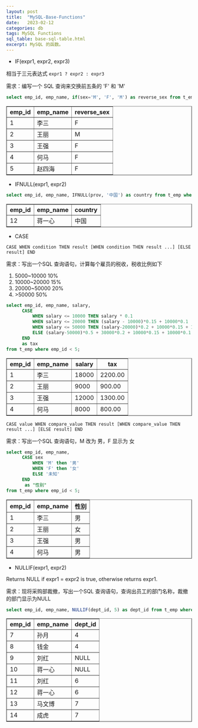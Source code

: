 ```yaml
---
layout: post
title:  "MySQL-Base-Functions"
date:   2023-02-12
categories: db
tags: MySQL Functions 
sql_table: base-sql-table.html
excerpt: MySQL 的函数。
---
```


* IF(expr1, expr2, expr3)

相当于三元表达式 `expr1 ? expr2 : expr3`

需求：编写一个 SQL 查询来交换前五条的 'F' 和 'M' 
```sql
select emp_id, emp_name, if(sex='M', 'F', 'M') as reverse_sex from t_emp where emp_id < 6;
```
<table border="1" class="sql_tab">
<tr><th>emp_id</th><th>emp_name</th><th>reverse_sex</th></tr>
<tr><td>1</td><td>李三</td><td>F</td></tr>
<tr><td>2</td><td>王丽</td><td>M</td></tr>
<tr><td>3</td><td>王强</td><td>F</td></tr>
<tr><td>4</td><td>何马</td><td>F</td></tr>
<tr><td>5</td><td>赵四海</td><td>F</td></tr>
</table>

* IFNULL(expr1, expr2)
  
```sql
select emp_id, emp_name, IFNULL(prov, '中国') as country from t_emp where prov IS NULL;
```
<table border="1" class="sql_tab">
<tr><th>emp_id</th><th>emp_name</th><th>country</th></tr>
<tr><td>12</td><td>蒋一心</td><td>中国</td></tr>
</table>

* CASE
  
`CASE WHEN condition THEN result [WHEN condition THEN result ...] [ELSE result] END`

需求：写出一个SQL 查询语句，计算每个雇员的税收，税收比例如下
1. 5000~10000 10%
2. 10000~20000 15%
3. 20000~50000 20%
4. &gt;50000 50%
   

```sql
select emp_id, emp_name, salary,
      CASE
          WHEN salary <= 10000 THEN salary * 0.1
          WHEN salary <= 20000 THEN (salary - 10000)*0.15 + 10000*0.1
          WHEN salary <= 50000 THEN (salary-20000)*0.2 + 10000*0.15 + 10000*0.1
          ELSE (salary-50000)*0.5 + 30000*0.2 + 10000*0.15 + 10000*0.1
      END
      as tax
from t_emp where emp_id < 5;
```

<table border="1" class="sql_tab">
<tr><th>emp_id</th><th>emp_name</th><th>salary</th><th>tax</th></tr>
<tr><td>1</td><td>李三</td><td>18000</td><td>2200.00</td></tr>
<tr><td>2</td><td>王丽</td><td>9000</td><td>900.00</td></tr>
<tr><td>3</td><td>王强</td><td>12000</td><td>1300.00</td></tr>
<tr><td>4</td><td>何马</td><td>8000</td><td>800.00</td></tr>
</table>

`CASE value WHEN compare_value THEN result [WHEN compare_value THEN result ...] [ELSE result] END`

需求：写出一个SQL 查询语句，M 改为 男，F 显示为 女
```sql
select emp_id, emp_name,
      CASE sex
          WHEN 'M' then '男'
          WHEN 'F' then '女'
          ELSE '未知'
      END
       as "性别"
from t_emp where emp_id < 5;
```

<table border="1" class="sql_tab">
<tr><th>emp_id</th><th>emp_name</th><th>性别</th></tr>
<tr><td>1</td><td>李三</td><td>男</td></tr>
<tr><td>2</td><td>王丽</td><td>女</td></tr>
<tr><td>3</td><td>王强</td><td>男</td></tr>
<tr><td>4</td><td>何马</td><td>男</td></tr>
</table>

* NULLIF(expr1, expr2)

Returns NULL if expr1 = expr2 is true, otherwise returns expr1.

需求：现将采购部裁撤，写出一个SQL 查询语句，查询出员工的部门名称，裁撤的部门显示为NULL
```sql
select emp_id, emp_name, NULLIF(dept_id, 5) as dept_id from t_emp where emp_id > 6;
```

<table border="1" style="border-collapse:collapse">
<tr><th>emp_id</th><th>emp_name</th><th>dept_id</th></tr>
<tr><td>7</td><td>孙月</td><td>4</td></tr>
<tr><td>8</td><td>钱金</td><td>4</td></tr>
<tr><td>9</td><td>刘红</td><td>NULL</td></tr>
<tr><td>10</td><td>蒋一心</td><td>NULL</td></tr>
<tr><td>11</td><td>刘红</td><td>6</td></tr>
<tr><td>12</td><td>蒋一心</td><td>6</td></tr>
<tr><td>13</td><td>马文博</td><td>7</td></tr>
<tr><td>14</td><td>成虎</td><td>7</td></tr>
</table>




